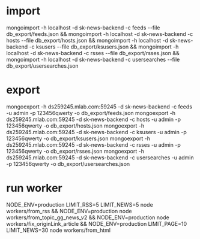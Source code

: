 # import

mongoimport -h localhost -d sk-news-backend -c feeds --file db_export/feeds.json && mongoimport -h localhost -d sk-news-backend -c hosts --file db_export/hosts.json && mongoimport -h localhost -d sk-news-backend -c ksusers --file db_export/ksusers.json && mongoimport -h localhost -d sk-news-backend -c rsses --file db_export/rsses.json && mongoimport -h localhost -d sk-news-backend -c usersearches --file db_export/usersearches.json

# export

mongoexport -h ds259245.mlab.com:59245 -d sk-news-backend -c feeds -u admin -p 123456qwerty -o db_export/feeds.json
mongoexport -h ds259245.mlab.com:59245 -d sk-news-backend -c hosts -u admin -p 123456qwerty -o db_export/hosts.json
mongoexport -h ds259245.mlab.com:59245 -d sk-news-backend -c ksusers -u admin -p 123456qwerty -o db_export/ksusers.json
mongoexport -h ds259245.mlab.com:59245 -d sk-news-backend -c rsses -u admin -p 123456qwerty -o db_export/rsses.json
mongoexport -h ds259245.mlab.com:59245 -d sk-news-backend -c usersearches -u admin -p 123456qwerty -o db_export/usersearches.json

# run worker
NODE_ENV=production LIMIT_RSS=5 LIMIT_NEWS=5 node workers/from_rss && NODE_ENV=production node workers/from_topic_gg_news_v2 && NODE_ENV=production node workers/fix_originLink_article && NODE_ENV=production LIMIT_PAGE=10 LIMIT_NEWS=30 node workers/from_html